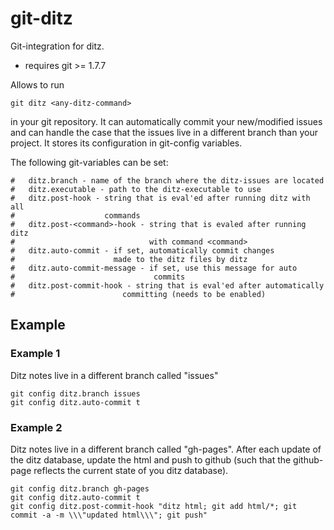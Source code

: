 git-ditz
========

Git-integration for ditz.

* requires git >= 1.7.7

Allows to run 
    
	git ditz <any-ditz-command>
	
in your git repository. It can automatically commit your new/modified
issues and can handle the case that the issues live in a different
branch than your project. It stores its configuration in git-config variables.

The following git-variables can be set:

    #   ditz.branch - name of the branch where the ditz-issues are located
    #   ditz.executable - path to the ditz-executable to use
    #   ditz.post-hook - string that is eval'ed after running ditz with all 
    #                    commands
    #   ditz.post-<command>-hook - string that is evaled after running ditz
    #                              with command <command>
    #   ditz.auto-commit - if set, automatically commit changes
    #                      made to the ditz files by ditz
    #   ditz.auto-commit-message - if set, use this message for auto
    #                               commits
	#   ditz.post-commit-hook - string that is eval'ed after automatically 
    #                        committing (needs to be enabled)


## Example ##

### Example 1

Ditz notes live in a different branch called "issues"

    git config ditz.branch issues
	git config ditz.auto-commit t
	
### Example 2

Ditz notes live in a different branch called "gh-pages".
After each update of the ditz database, update the html and push to
github (such that the github-page reflects the current state of you
ditz database).

    git config ditz.branch gh-pages
	git config ditz.auto-commit t
	git config ditz.post-commit-hook "ditz html; git add html/*; git commit -a -m \\\"updated html\\\"; git push"
